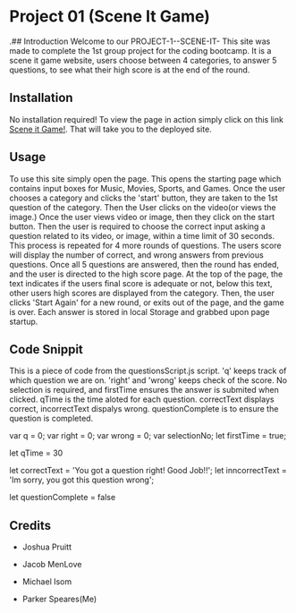 # Project 01 (Scene It Game)

.## Introduction
Welcome to our PROJECT-1--SCENE-IT- This site was made to complete the 1st group project for the coding bootcamp. It is a scene it game website, users choose between 4 categories, to answer 5 questions, to see what their high score is at the end of the round.

## Installation
No installation required! To view the page in action simply click on this link <a href="file:///C:/Users/User/OneDrive/Documents/GitHub/Project-1--Scene-it-/index.html">Scene it Game!</a>. That will take you to the deployed site. 

## Usage
To use this site simply open the page. This opens the starting page which contains input boxes for Music, Movies, Sports, and Games. Once the user chooses a category and clicks the 'start' button, they are taken to the 1st question of the category. Then the User clicks on the video(or views the image.) Once the user views video or image, then they click on the start button. Then the user is required to choose the correct input asking a question related to its video, or image, within a time limit of 30 seconds. This process is repeated for 4 more rounds of questions. The users score will display the number of correct, and wrong answers from previous questions. Once all 5 questions are answered, then the round has ended, and the user is directed to the high score page. At the top of the page, the text indicates if the users final score is adequate or not, below this text, other users high scores are displayed from the category. Then, the user clicks 'Start Again' for a new round, or exits out of the page, and the game is over. Each answer is stored in local Storage and grabbed upon page startup.

## Code Snippit
This is a piece of code from the questionsScript.js script. 'q' keeps track of which question we are on. 'right' and 'wrong' keeps check of the score. No selection is required, and firstTime ensures the answer is submited when clicked. qTime is the time aloted for each question. correctText displays correct, incorrectText dispalys wrong. questionComplete is to ensure the question is completed.

var q = 0;
var right = 0;
var wrong = 0;
var selectionNo;
let firstTime = true;

let qTime = 30
 
let correctText = 'You got a question right! Good Job!!';
let inncorrectText = 'Im sorry, you got this question wrong';

let questionComplete = false

## Credits

- Joshua Pruitt

- Jacob MenLove

- Michael Isom

- Parker Speares(Me)
